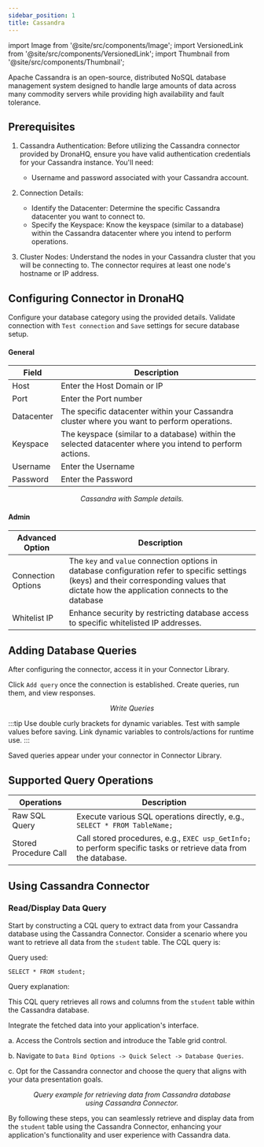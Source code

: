 ```yaml
---
sidebar_position: 1
title: Cassandra
---
```


import Image from '@site/src/components/Image'; import VersionedLink from '@site/src/components/VersionedLink'; import
Thumbnail from '@site/src/components/Thumbnail';

Apache Cassandra is an open-source, distributed NoSQL database management system designed to handle large amounts of
data across many commodity servers while providing high availability and fault tolerance.

## Prerequisites

1. Cassandra Authentication: Before utilizing the Cassandra connector provided by DronaHQ, ensure you have valid
   authentication credentials for your Cassandra instance. You'll need:

   - Username and password associated with your Cassandra account.

2. Connection Details:

   - Identify the Datacenter: Determine the specific Cassandra datacenter you want to connect to.
   - Specify the Keyspace: Know the keyspace (similar to a database) within the Cassandra datacenter where you intend to
     perform operations.

3. Cluster Nodes: Understand the nodes in your Cassandra cluster that you will be connecting to. The connector requires
   at least one node's hostname or IP address.

## Configuring Connector in DronaHQ

Configure your database category using the provided details. Validate connection with `Test connection` and `Save`
settings for secure database setup.

#### General

| Field      | Description                                                                                              |
| ---------- | -------------------------------------------------------------------------------------------------------- |
| Host       | Enter the Host Domain or IP                                                                              |
| Port       | Enter the Port number                                                                                    |
| Datacenter | The specific datacenter within your Cassandra cluster where you want to perform operations.              |
| Keyspace   | The keyspace (similar to a database) within the selected datacenter where you intend to perform actions. |
| Username   | Enter the Username                                                                                       |
| Password   | Enter the Password                                                                                       |

<figure>
  <Thumbnail src="/img/reference/connectors/cassandra/details.png" alt="Cassandra with Sample details." />
  <figcaption align = "center"><i>Cassandra with Sample details.</i></figcaption>
</figure>

#### Admin

| Advanced Option                                                                                    | Description                                                                                                                                                                                   |
| -------------------------------------------------------------------------------------------------- | --------------------------------------------------------------------------------------------------------------------------------------------------------------------------------------------- |
| Connection Options                                                                                 | The `key` and `value` connection options in database configuration refer to specific settings (keys) and their corresponding values that dictate how the application connects to the database |
| <VersionedLink to = "/datasource-concepts/whitelisting-dronahq-ip/"> Whitelist IP </VersionedLink> | Enhance security by restricting database access to specific whitelisted IP addresses.                                                                                                         |

## Adding Database Queries

After configuring the connector, access it in your Connector Library.

Click `Add query` once the connection is established. Create queries, run them, and view responses.

<figure>
  <Thumbnail src="/img/reference/connectors/cassandra/query.png" alt="Write Queries" />
  <figcaption align = "center"><i>Write Queries</i></figcaption>
</figure>

:::tip Use double curly brackets for dynamic variables. Test with sample values before saving. Link dynamic variables to
controls/actions for runtime use. :::

Saved queries appear under your connector in Connector Library.

## Supported Query Operations

| Operations            | Description                                                                                                     |
| --------------------- | --------------------------------------------------------------------------------------------------------------- |
| Raw SQL Query         | Execute various SQL operations directly, e.g., `SELECT * FROM TableName;`                                       |
| Stored Procedure Call | Call stored procedures, e.g., `EXEC usp_GetInfo;` to perform specific tasks or retrieve data from the database. |

## Using Cassandra Connector

### Read/Display Data Query

Start by constructing a CQL query to extract data from your Cassandra database using the Cassandra Connector. Consider a
scenario where you want to retrieve all data from the `student` table. The CQL query is:

Query used:

```cql
SELECT * FROM student;
```

Query explanation:

This CQL query retrieves all rows and columns from the `student` table within the Cassandra database.

Integrate the fetched data into your application's interface.

a. Access the Controls section and introduce the Table grid control.

b. Navigate to `Data Bind Options -> Quick Select -> Database Queries`.

c. Opt for the Cassandra connector and choose the query that aligns with your data presentation goals.

 <figure>
  <Thumbnail src="/img/reference/connectors/cassandra/queryexample.png" alt="Query example for retrieving data from Cassandra database using Cassandra Connector." />
  <figcaption align = "center"><i>Query example for retrieving data from Cassandra database using Cassandra Connector.</i></figcaption>
</figure>

By following these steps, you can seamlessly retrieve and display data from the `student` table using the Cassandra
Connector, enhancing your application's functionality and user experience with Cassandra data.
